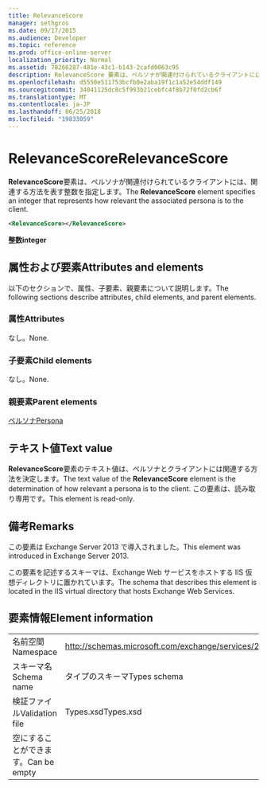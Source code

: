 ```yaml
---
title: RelevanceScore
manager: sethgros
ms.date: 09/17/2015
ms.audience: Developer
ms.topic: reference
ms.prod: office-online-server
localization_priority: Normal
ms.assetid: 78266287-481e-43c1-b143-2cafd0063c95
description: RelevanceScore 要素は、ペルソナが関連付けられているクライアントには、関連する方法を表す整数を指定します。
ms.openlocfilehash: d5550e511753bcfb0e2aba19f1c1a52e54ddf149
ms.sourcegitcommit: 34041125dc8c5f993b21cebfc4f8b72f0fd2cb6f
ms.translationtype: MT
ms.contentlocale: ja-JP
ms.lasthandoff: 06/25/2018
ms.locfileid: "19833059"
---
```

# <a name="relevancescore"></a><span data-ttu-id="1245d-103">RelevanceScore</span><span class="sxs-lookup"><span data-stu-id="1245d-103">RelevanceScore</span></span>

<span data-ttu-id="1245d-104">**RelevanceScore**要素は、ペルソナが関連付けられているクライアントには、関連する方法を表す整数を指定します。</span><span class="sxs-lookup"><span data-stu-id="1245d-104">The **RelevanceScore** element specifies an integer that represents how relevant the associated persona is to the client.</span></span> 
  
```XML
<RelevanceScore></RelevanceScore>
```

 <span data-ttu-id="1245d-105">**整数**</span><span class="sxs-lookup"><span data-stu-id="1245d-105">**integer**</span></span>
## <a name="attributes-and-elements"></a><span data-ttu-id="1245d-106">属性および要素</span><span class="sxs-lookup"><span data-stu-id="1245d-106">Attributes and elements</span></span>

<span data-ttu-id="1245d-107">以下のセクションで、属性、子要素、親要素について説明します。</span><span class="sxs-lookup"><span data-stu-id="1245d-107">The following sections describe attributes, child elements, and parent elements.</span></span>
  
### <a name="attributes"></a><span data-ttu-id="1245d-108">属性</span><span class="sxs-lookup"><span data-stu-id="1245d-108">Attributes</span></span>

<span data-ttu-id="1245d-109">なし。</span><span class="sxs-lookup"><span data-stu-id="1245d-109">None.</span></span>
  
### <a name="child-elements"></a><span data-ttu-id="1245d-110">子要素</span><span class="sxs-lookup"><span data-stu-id="1245d-110">Child elements</span></span>

<span data-ttu-id="1245d-111">なし。</span><span class="sxs-lookup"><span data-stu-id="1245d-111">None.</span></span>
  
### <a name="parent-elements"></a><span data-ttu-id="1245d-112">親要素</span><span class="sxs-lookup"><span data-stu-id="1245d-112">Parent elements</span></span>

[<span data-ttu-id="1245d-113">ペルソナ</span><span class="sxs-lookup"><span data-stu-id="1245d-113">Persona</span></span>](persona.md)
  
## <a name="text-value"></a><span data-ttu-id="1245d-114">テキスト値</span><span class="sxs-lookup"><span data-stu-id="1245d-114">Text value</span></span>

<span data-ttu-id="1245d-115">**RelevanceScore**要素のテキスト値は、ペルソナとクライアントには関連する方法を決定します。</span><span class="sxs-lookup"><span data-stu-id="1245d-115">The text value of the **RelevanceScore** element is the determination of how relevant a persona is to the client.</span></span> <span data-ttu-id="1245d-116">この要素は、読み取り専用です。</span><span class="sxs-lookup"><span data-stu-id="1245d-116">This element is read-only.</span></span> 
  
## <a name="remarks"></a><span data-ttu-id="1245d-117">備考</span><span class="sxs-lookup"><span data-stu-id="1245d-117">Remarks</span></span>

<span data-ttu-id="1245d-118">この要素は Exchange Server 2013 で導入されました。</span><span class="sxs-lookup"><span data-stu-id="1245d-118">This element was introduced in Exchange Server 2013.</span></span>
  
<span data-ttu-id="1245d-119">この要素を記述するスキーマは、Exchange Web サービスをホストする IIS 仮想ディレクトリに置かれています。</span><span class="sxs-lookup"><span data-stu-id="1245d-119">The schema that describes this element is located in the IIS virtual directory that hosts Exchange Web Services.</span></span>
  
## <a name="element-information"></a><span data-ttu-id="1245d-120">要素情報</span><span class="sxs-lookup"><span data-stu-id="1245d-120">Element information</span></span>

|||
|:-----|:-----|
|<span data-ttu-id="1245d-121">名前空間</span><span class="sxs-lookup"><span data-stu-id="1245d-121">Namespace</span></span>  <br/> |http://schemas.microsoft.com/exchange/services/2006/types  <br/> |
|<span data-ttu-id="1245d-122">スキーマ名</span><span class="sxs-lookup"><span data-stu-id="1245d-122">Schema name</span></span>  <br/> |<span data-ttu-id="1245d-123">タイプのスキーマ</span><span class="sxs-lookup"><span data-stu-id="1245d-123">Types schema</span></span>  <br/> |
|<span data-ttu-id="1245d-124">検証ファイル</span><span class="sxs-lookup"><span data-stu-id="1245d-124">Validation file</span></span>  <br/> |<span data-ttu-id="1245d-125">Types.xsd</span><span class="sxs-lookup"><span data-stu-id="1245d-125">Types.xsd</span></span>  <br/> |
|<span data-ttu-id="1245d-126">空にすることができます。</span><span class="sxs-lookup"><span data-stu-id="1245d-126">Can be empty</span></span>  <br/> ||
   

